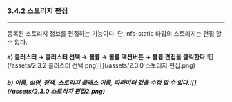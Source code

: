 ### 3.4.2 스토리지 편집

---

등록된 스토리지 정보를 편집하는 기능이다. 단, nfs-static 타입의 스토리지는 편집 할 수 없다.

**a\)    클러스터 **→** 클러스터 선택 →** **볼륨 **→** 볼륨 액션버튼 → 볼륨 편집을 클릭한다.**![](/assets/2.3.2 클러스터 선택.png)![](/assets/2.3.0 스토리지 편집.png)

##### b\) 이름, 설명, 정책, 스토리지 클래스 이름, 파라미터 값을 수정 할 수 있다.![](/assets/2.3.0 스토리지 편집2.png)



